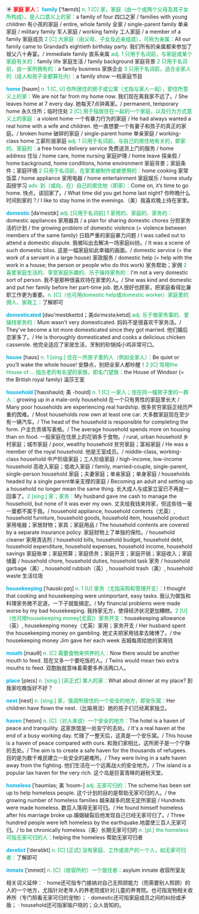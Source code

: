☀ <font color="red">**家庭 家人：**</font>
<font color="sky blue">**family**</font> ['fæmɪlɪ] 
<font color="#00b050">n. 1 [C] 家，家庭（由一个或两个父母及其子女所构成）。是人口意义上的家：</font>a family of four 四口之家 / families with young children 有小孩的家庭 / entire, whole family 全家 / single-parent family 单亲家庭 / military family 军人家庭 / working family 工人家庭 / a member of a family 家庭成员 <font color="#00b050">2 [C] 大家庭（由父母、子女及近亲组成），可称为亲属：</font>All our family came to Grandad’s eightieth birthday party. 我们所有的亲属都来参加了祖父八十寿宴。/ immediate family 直系亲属 <font color="#00b050">adj. 1 只用于名词前，与家庭或某个家庭有关的：</font>family life 家庭生活 / family background 家庭背景 <font color="#00b050">2 只用于名词前，由一家所拥有的：</font>a family business 家族企业 <font color="#00b050">3 只用于名词前，适合全家人的（成人和孩子全都算在内）：</font>a family show 一档家庭节目

<font color="sky blue">**home**</font> [həʊm] 
<font color="#00b050">n. 1 [C, U] 你所居住的房子或公寓（尤指与家人一起），即住所意义上的家：</font>We are not far from my home now. 我们现在离我家不远了。/ She leaves home at 7 every day. 她每天7点钟离家。/ permanent, temporary home 永久住所；临时住处 <font color="#00b050">2 [C] 用于指居住在一起的一个家庭，以及行为方式意义上的家庭：</font>a violent home 一个有暴力行为的家庭 / He had always wanted a real home with a wife and children. 他一直想要一个有妻子和孩子的真正的家庭。/ broken home 破碎的家庭 / single-parent home 单亲家庭 / working-class home 工薪阶层家庭 <font color="#00b050">adj. 1 只用于名词前，与自己的居住地有关的，即家的、家庭的：</font>a free home delivery service 免费送货上门的服务 / home address 住址 / home care, home nursing 家庭护理 / home leave 探亲假 / home background, home conditions, home environment 家庭背景；家庭条件；家庭环境 <font color="#00b050">2 只用于名词前，在家里被制作或被使用的：</font>home cooking 家常饭菜 / home appliance 家用电器 / home entertainment 家庭娱乐 / home study 函授学习 <font color="#00b050">adv. 到（或向、在）自己的居住地（即家）：</font>Come on, it’s time to go home. 快点，该回家了。/ What time did you get home last night? 你昨晚什么时间到家的？/ I like to stay home in the evenings.（美）我喜欢晚上待在家里。
           
<font color="sky blue">**domestic**</font> [dəˈmestɪk]
<font color="#00b050">adj. [只用于名词前] 1 家用的、家庭的、家务的：</font>domestic appliances 家用器具 / a plan for sharing domestic chores 分担家务活的计划 / the growing problem of domestic violence (= violence between members of the same family) 日趋严重的家庭暴力问题 / I was called out to attend a domestic dispute. 我被叫出去解决一场家庭纠纷。/ It was a scene of such domestic bliss. 这是一幅家庭如此幸福的画面。/ domestic service (= the work of a servant in a large house) 家政服务 / domestic help (= help with the work in a house; the person or people who do this work) 家务帮助；家佣 <font color="#00b050">2 喜爱家庭生活的、享受家庭乐趣的、乐于操持家务的：</font>I'm not a very domestic sort of person. 我不是那种很喜欢待在家里的人。/ She was kind and domestic and put her family before her part-time job. 她人很好也顾家，把家庭看得比兼职工作更为重要。<font color="#00b050">n. [C]（也可用domestic help或domestic worker）家庭里的佣人、家政工：</font>了解即可
           
<font color="sky blue">**domesticated**</font> [dəʊ'mestɪkeɪtɪd；美dəˈmɛstəˌketɪd]
<font color="#00b050">adj. 乐于做家务事的、爱操持家务的：</font>Mum wasn't very domesticated. 妈妈不是很喜欢干家务活。/ They've become a lot more domesticated since they got married. 他们婚后恋家多了。/ He is thoroughly domesticated and cooks a delicious chicken casserole. 他完全适应了家居生活，烹制的砂锅炖小鸡非常可口。

<font color="sky blue">**house**</font> [haʊs] 
<font color="#00b050">n. 1 [sing.] 住在一所房子里的人（例如全家人）：</font>Be quiet or you’ll wake the whole house! 安静点，别把全家人都吵醒！<font color="#00b050">2 [C] 常用the House of ... 指古老的有名望的家族，即名门望族：</font>the House of Windsor (= the British royal family) 温莎王室
           
<font color="sky blue">**household**</font> [ˈhaʊshəʊld; 美 -hoʊld]
<font color="#00b050">n. 1 [C] 一家人；住在同一幢房子里的一群人：</font>growing up in a male-only household 在一个只有男性的家庭里长大 / Many poor households are experiencing real hardship. 很多贫穷家庭正经历严重的困难。/ Most households now own at least one car. 大多数家庭现在至少有一辆汽车。/ The head of the household is responsible for completing the form. 户主负责填写表格。/ The average household spends more on housing than on food. 一般家庭在住房上的花销多于食物。/ rural, urban household 乡村家庭；城市家庭 / poor, wealthy household 贫穷家庭；富裕家庭 / He was a member of the royal household. 他是王室成员。/ middle-class, working-class household 中产阶级家庭；工人阶级家庭 / high-income, low-income household 高收入家庭；低收入家庭 / family, married-couple, single-parent, single-person household 家庭；夫妻家庭；单亲家庭；单身家庭 / households headed by a single parent单亲支撑的家庭 / Becoming an adult and setting up a household no longer mean the same thing. 长大成人与成家立室已不再是一回事了。<font color="#00b050">2 [sing.] 家；家务：</font>My husband gave me cash to manage the household, but none of it was ever my own. 丈夫给我钱来持家，但这些钱一毫一厘都不属于我。/ household appliance, household contents（尤英）, household furniture, household goods, household item, household product 家用电器；家居财物；家具；家庭用品 / The household contents are covered by a separate insurance policy. 家庭财物上了单独的保险。/ household cleaner 家用清洁剂 / household bills, household budget, household debt, household expenditure, household expenses, household income, household savings 家庭账单；家庭预算；家庭债务；家庭开支；家庭开销；家庭收入；家庭储蓄 / household chore, household duties, household task 家务 / household garbage（美）, household rubbish（英）, household trash（美）, household waste 生活垃圾
           
<font color="sky blue">**housekeeping**</font> [ˈhaʊski:pɪŋ]
<font color="#00b050">n. 1 [U] 家务（尤指采购和管理开支）：</font>I thought that cooking and housekeeping were unimportant, easy tasks. 我认为做饭和料理家务微不足道，一下子就能搞定。/ My financial problems were made worse by my bad housekeeping. 我持家无方，使得经济状况更加糟糕。<font color="#00b050">2 [U]（也可用housekeeping money[尤英]）家务开支：</font>housekeeping allowance（英）, housekeeping money（尤英）家用；家务开支 / Her husband spent the housekeeping money on gambling. 她丈夫把家用钱拿去赌博了。/ the housekeeping money Jim gave her each week 吉姆每周给她的家用钱

<font color="sky blue">**mouth**</font> [maʊθ] 
<font color="#00b050">n. [C] 需要食物来供养的人：</font>Now there would be another mouth to feed. 现在又多一个要吃饭的人。/ Twins would mean two extra mouths to feed. 双胞胎就意味着需要多养活两口人。

<font color="sky blue">**place**</font> [pleɪs] 
<font color="#00b050">n. [sing.] [非正式] 某人的家：</font>What about dinner at my place? 到我家吃晚饭好不好？

<font color="sky blue">**nest**</font> [nest] 
<font color="#00b050">n. [sing.] 家，强调所居住的一个安全的地方，即安乐窝：</font>Her children have flown the nest.（比喻用法）她的孩子们已经离家独立。
           
<font color="sky blue">**haven**</font> [ˈheɪvn]
<font color="#00b050">n. [C]（对人来说）一个安全的地方：</font>The hotel is a haven of peace and tranquility. 这家旅馆是一处安宁的去处。/ It's a real haven at the end of a busy working day. 忙碌了一整天后，这真是一个安乐窝。/ This house is a haven of peace compared with ours. 和我们家相比，这所房子是一个宁静的去处。/ The aim is to create a safe haven for the thousands of refugees. 目的是为数千难民建立一处安全的避难所。/ They were living in a safe haven away from the fighting. 他们生活在一个远离战火的安全地方。/ The island is a popular tax haven for the very rich. 这个岛是巨富青睐的避税天堂。
           
<font color="sky blue">**homeless**</font> [ˈhəʊmləs; 美 ˈhoʊm-]
<font color="#00b050">adj. 无家可归的：</font>The scheme has been set up to help homeless people. 这个计划的目的是帮助无家可归的人。/ the growing number of homeless families 越来越多的居无定所家庭 / Hundreds were made homeless. 数百人落得无家可归。/ He found himself homeless after his marriage broke up.婚姻破裂后他发现自己已经无家可归了。/ Three hundred people were left homeless by the earthquake.地震使三百人无家可归。/ to be chronically homeless（美）长期无家可归的 <font color="#00b050">n. [pl.] the homeless 可指无家可归的人：</font>helping the homeless 帮助无家可归者
                      
<font color="sky blue">**derelict**</font> [ˈderəlɪkt]
<font color="#00b050">n. [C] [正式] 没有家庭、工作或资产的一个人，如无家可归者：</font>了解即可

<font color="sky blue">**inmate**</font> [ˈɪnmeɪt]
<font color="#00b050">n. [C]（收容所的）一个居住者：</font>asylum inmate 收容所室友

相关词义延伸：
· home还可指专门接纳对自己无照顾能力（而需要别人照顾）的人的一个地方，尤指针对老年人的养老院或针对儿童的养育院。也可指宠物相关收养所（专门照看无家可归的宠物）；
· domestic还可指家庭成员之间的纠纷或矛盾；
· household还可指家喻户晓的；众人皆知的。